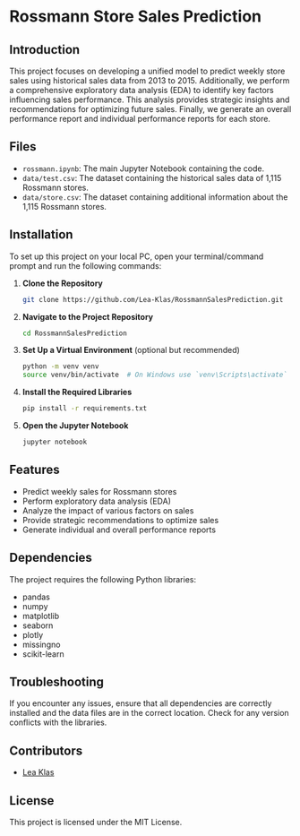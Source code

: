 
# Rossmann Store Sales Prediction

## Introduction
This project focuses on developing a unified model to predict weekly store sales using historical sales data from 2013 to 2015. Additionally, we perform a comprehensive exploratory data analysis (EDA) to identify key factors influencing sales performance. This analysis provides strategic insights and recommendations for optimizing future sales. Finally, we generate an overall performance report and individual performance reports for each store.

## Files
- `rossmann.ipynb`: The main Jupyter Notebook containing the code.
- `data/test.csv`: The dataset containing the historical sales data of 1,115 Rossmann stores.
- `data/store.csv`: The dataset containing additional information about the 1,115 Rossmann stores.

## Installation
To set up this project on your local PC, open your terminal/command prompt and run the following commands:

1. **Clone the Repository**
   ```bash
   git clone https://github.com/Lea-Klas/RossmannSalesPrediction.git
   ```
2. **Navigate to the Project Repository**
   ```bash
   cd RossmannSalesPrediction
   ```
3. **Set Up a Virtual Environment** (optional but recommended)
   ```bash
   python -m venv venv
   source venv/bin/activate  # On Windows use `venv\Scripts\activate`
   ```
4. **Install the Required Libraries**
   ```bash
   pip install -r requirements.txt
   ```
5. **Open the Jupyter Notebook**
   ```bash
   jupyter notebook
   ```

## Features
- Predict weekly sales for Rossmann stores
- Perform exploratory data analysis (EDA)
- Analyze the impact of various factors on sales
- Provide strategic recommendations to optimize sales
- Generate individual and overall performance reports

## Dependencies
The project requires the following Python libraries:
- pandas
- numpy
- matplotlib
- seaborn
- plotly
- missingno
- scikit-learn

## Troubleshooting
If you encounter any issues, ensure that all dependencies are correctly installed and the data files are in the correct location. Check for any version conflicts with the libraries.

## Contributors
- [Lea Klas](mailto:lea.klas@gmx.de)

## License
This project is licensed under the MIT License.
